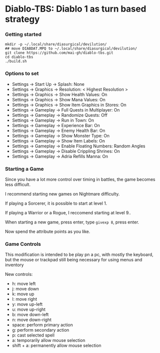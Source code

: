 # Diablo-TBS: Diablo 1 as turn based strategy


### Getting started

```
mkdir -p ~/.local/share/diasurgical/devilution/
## move DIABDAT.MPQ to ~/.local/share/diasurgical/devilution/
git clone https://github.com/mai-gh/diablo-tbs.git
cd diablo-tbs
./build.sh 
```

### Options to set
 - Settings -> Start Up -> Splash: None
 - Settings -> Graphics -> Resolution: < Highest Resolution >
 - Settings -> Graphics -> Show Health Values: On
 - Settings -> Graphics -> Show Mana Values: On
 - Settings -> Graphics -> Show Item Graphics in Stores: On
 - Settings -> Gameplay -> Full Quests in Multiplayer: On
 - Settings -> Gameplay -> Randomize Quests: Off
 - Settings -> Gameplay -> Run in Town: On
 - Settings -> Gameplay -> Experience Bar: On
 - Settings -> Gameplay -> Enemy Health Bar: On
 - Settings -> Gameplay -> Show Monster Type: On
 - Settings -> Gameplay -> Show Item Labels: On
 - Settings -> Gameplay -> Enable Floating Numbers: Random Angles
 - Settings -> Gameplay -> Disable Crippling Shrines: On
 - Settings -> Gameplay -> Adria Refills Manna: On

### Starting a Game

Since you have a lot more control over timing in battles, the game becomes less difficult.

I recommend starting new games on Nightmare difficulty.

If playing a Sorcerer, it is possible to start at level 1.

If playing a Warrior or a Rogue, I reccomend starting at level 9..

When starting a new game, press enter, type `givexp 8`, press enter.

Now spend the attribute points as you like. 

### Game Controls

This modification is intended to be play pn a pc, with mostly the keyboard, but the mouse or trackpad still being necessary for using menus and inventory

New controls:

 - h: move left
 - j: move down
 - k: move up
 - l: move right
 - y: move up-left
 - u: move up-right
 - b: move down-left
 - n: move down-right
 - space: perform primary action
 - g: perform secondary action
 - p: cast selected spell
 - a: temporarily allow mouse selection
 - shift + a: permanently allow mouse selection
